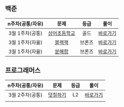 ## 백준

| n주차(공통/자유) |                         문제                          |  등급  |                 풀이                 |
| :--------------: | :---------------------------------------------------: | :----: | :----------------------------------: |
| 3월 1주차(공통)  | [상어초등학교](https://www.acmicpc.net/problem/21608) |  골드  | [바로가기](./백준/구현/상어초등학교) |
| 3월 1주차(자율)  |    [블랙잭](https://www.acmicpc.net/problem/2798)     | 브론즈 | [바로가기](./백준/브루트포스/블랙잭) |
| 3월 1주차(자율)  |    [분해합](https://www.acmicpc.net/problem/2231)     | 브론즈 | [바로가기](./백준/브루트포스/분해합) |



## 프로그래머스

| n주차(공통/자유) |                             문제                             | 등급 |                    풀이                    |
| :--------------: | :----------------------------------------------------------: | :--: | :----------------------------------------: |
| 3월 2주차(공통)  | [덧칠하기](https://school.programmers.co.kr/learn/courses/30/lessons/161989) |  L2  | [바로가기](./프로그래머스/Level2/덧칠하기) |
|                  |                                                              |      |                                            |

